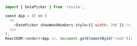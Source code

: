 <!--start-code-->

```js
import { DatePicker } from 'rsuite';

const App = () => (
  <>
    <DatePicker showWeekNumbers style={{ width: 200 }} />
  </>
);
ReactDOM.render(<App />, document.getElementById('root'));
```

<!--end-code-->
